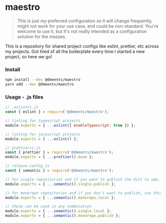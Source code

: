 # maestro

> This is just _my_ preferred configuration so it will change frequently, might not work for your
> use case, and could be non-standard. You're welcome to use it, but it's not really
> intended as a configuration solution for the masses.

This is a repository for shared project configs like eslint, prettier, etc across my
projects. Got tired of all the boilerplate every time I started a new project, so here we go!

### Install

```bash
npm install --dev @dmeents/maestro
yarn add --dev @dmeents/maestro
```

### Usage - .js files

```javascript
// .eslintrc.js
const { eslint } = require('@dmeents/maestro');

// linting for typescript projects
module.exports = { ...eslint({ enableTypescript: true }) };

// linting for javascript projects
module.exports = { ...eslint() }; 
```

```javascript
// prettierrc.js
const { prettier } = require('@dmeents/maestro');
module.exports = { ...prettier().base };
```

```javascript
// release.config.js
const { semantic } = require('@dmeents/maestro');

// for single repositories and if you want to publish the dist to npm, use this 
module.exports = { ...semantic().single.publish };

// for monorepo repositories and if you don't want to publish, use this
module.exports = { ...semantic().monorepo.local };

// these can be used in any combination
module.exports = { ...semantic().single.local };
module.exports = { ...semantic().monorepo.publish };
```
